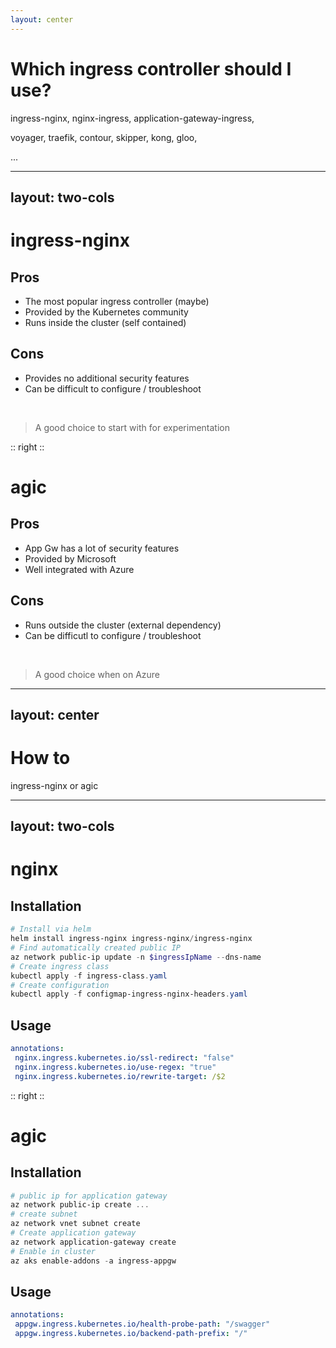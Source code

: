 ```yaml
---
layout: center
---
```

# Which ingress controller should I use?
ingress-nginx, nginx-ingress, application-gateway-ingress, 

voyager, traefik, contour, skipper, kong, gloo, 

...

---
layout: two-cols
---

# ingress-nginx

## Pros
- The most popular ingress controller (maybe)
- Provided by the Kubernetes community
- Runs inside the cluster (self contained)

## Cons
- Provides no additional security features
- Can be difficult to configure / troubleshoot

<br />

> A good choice to start with for experimentation

:: right ::
# agic

## Pros
- App Gw has a lot of security features
- Provided by Microsoft
- Well integrated with Azure

## Cons
- Runs outside the cluster (external dependency)
- Can be difficutl to configure / troubleshoot

<br />

> A good choice when on Azure

---
layout: center
---
# How to
ingress-nginx or agic

---
layout: two-cols
---

# nginx

## Installation
```powershell
# Install via helm
helm install ingress-nginx ingress-nginx/ingress-nginx 
# Find automatically created public IP 
az network public-ip update -n $ingressIpName --dns-name 
# Create ingress class
kubectl apply -f ingress-class.yaml
# Create configuration
kubectl apply -f configmap-ingress-nginx-headers.yaml
```

## Usage

```yaml
annotations:
 nginx.ingress.kubernetes.io/ssl-redirect: "false"
 nginx.ingress.kubernetes.io/use-regex: "true"
 nginx.ingress.kubernetes.io/rewrite-target: /$2
```

:: right ::

# agic
## Installation
```powershell
# public ip for application gateway
az network public-ip create ...
# create subnet
az network vnet subnet create
# Create application gateway
az network application-gateway create
# Enable in cluster
az aks enable-addons -a ingress-appgw
```

## Usage

```yaml
annotations:
 appgw.ingress.kubernetes.io/health-probe-path: "/swagger"
 appgw.ingress.kubernetes.io/backend-path-prefix: "/"

 
```